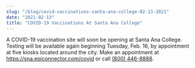 ```yaml
---
slug: "/blog/covid-vaccinations-santa-ana-college-02-13-2021"
date: "2021-02-13"
title: "COVID-19 Vaccinations At Santa Ana College"
---
```


A COVID-19 vaccination site will soon be opening at Santa Ana College.
Testing will be available again beginning Tuesday, Feb. 16, by appointment at five kiosks located around the city. Make an appointment at <a href="https://sna.epiconnector.com/covid" target="_blank" rel="noreferrer"> https://sna.epiconnector.com/covid</a> or call <a href="tel:18004468888"> (800) 446-8888</a>.
